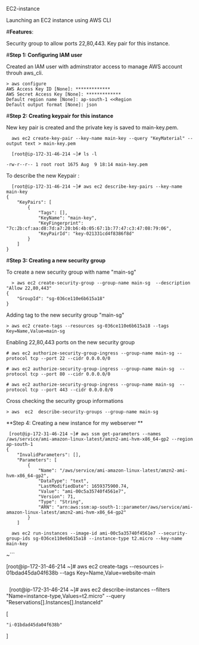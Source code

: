 EC2-instance

Launching an EC2 instance using AWS CLI

#**Features**:
 
Security group to allow ports 22,80,443.
Key pair for this instance.

#**Step 1: Configuring IAM user** 

Created an IAM user with adminstrator access to manage AWS account throuh aws_cli.

```
> aws configure
AWS Access Key ID [None]: *************
AWS Secret Access Key [None]: *************
Default region name [None]: ap-south-1 <<Region
Default output format [None]: json
```
#**Step 2: Creating keypair for this instance**

New key pair is created and the private key is saved to main-key.pem.

```
  aws ec2 create-key-pair --key-name main-key --query "KeyMaterial" --output text > main-key.pem

  [root@ip-172-31-46-214 ~]# ls -l

-rw-r--r-- 1 root root 1675 Aug  9 18:14 main-key.pem
```

To describe the new Keypair :


```
  [root@ip-172-31-46-214 ~]# aws ec2 describe-key-pairs --key-name main-key
{
    "KeyPairs": [
        {
            "Tags": [], 
            "KeyName": "main-key", 
            "KeyFingerprint": "7c:2b:cf:aa:d8:7d:a7:20:b6:4b:05:67:1b:77:47:c3:47:08:79:06", 
            "KeyPairId": "key-021331cd4f8386f8d"
        }
    ]
}
```
#**Step 3: Creating a new security group**

To create a new security group with name "main-sg"
```
  > aws ec2 create-security-group --group-name main-sg  --description "Allow 22,80,443"
{
    "GroupId": "sg-036ce110e6b615a18"
}
```
Adding tag to the new security group "main-sg"

```
> aws ec2 create-tags --resources sg-036ce110e6b615a18 --tags Key=Name,Value=main-sg
```

Enabling 22,80,443 ports on the new security group

```
# aws ec2 authorize-security-group-ingress --group-name main-sg --protocol tcp --port 22 --cidr 0.0.0.0/0

# aws ec2 authorize-security-group-ingress --group-name main-sg  --protocol tcp --port 80 --cidr 0.0.0.0/0

# aws ec2 authorize-security-group-ingress --group-name main-sg  --protocol tcp --port 443 --cidr 0.0.0.0/0
```

Cross checking the security group informations

```
> aws  ec2  describe-security-groups --group-name main-sg
```

**Step 4: Creating a new instance for my webserver
**

```
 [root@ip-172-31-46-214 ~]# aws ssm get-parameters --names /aws/service/ami-amazon-linux-latest/amzn2-ami-hvm-x86_64-gp2 --region ap-south-1
{
    "InvalidParameters": [], 
    "Parameters": [
        {
            "Name": "/aws/service/ami-amazon-linux-latest/amzn2-ami-hvm-x86_64-gp2", 
            "DataType": "text", 
            "LastModifiedDate": 1659375900.74, 
            "Value": "ami-00c5a35740f4561e7", 
            "Version": 71, 
            "Type": "String", 
            "ARN": "arn:aws:ssm:ap-south-1::parameter/aws/service/ami-amazon-linux-latest/amzn2-ami-hvm-x86_64-gp2"
        }
    ]

```

```
  aws ec2 run-instances --image-id ami-00c5a35740f4561e7 --security-group-ids sg-036ce110e6b615a18 --instance-type t2.micro --key-name main-key
```
~```

[root@ip-172-31-46-214 ~]# aws ec2 create-tags --resources i-01bdad45da04f638b --tags Key=Name,Value=website-main
```
```
  [root@ip-172-31-46-214 ~]# aws ec2 describe-instances --filters "Name=instance-type,Values=t2.micro" --query "Reservations[].Instances[].InstanceId"


[


    "i-01bdad45da04f638b"

]
```
